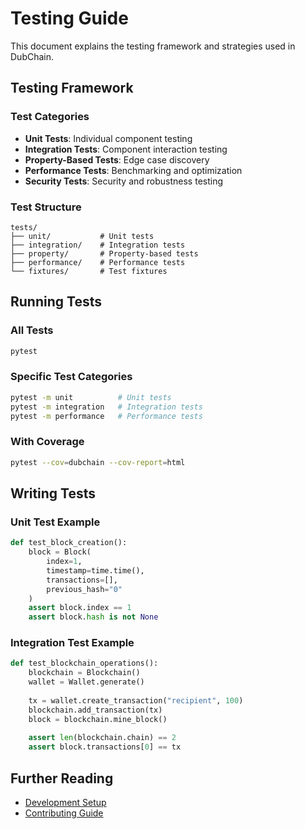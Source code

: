 # Testing Guide

This document explains the testing framework and strategies used in DubChain.

## Testing Framework

### Test Categories
- **Unit Tests**: Individual component testing
- **Integration Tests**: Component interaction testing
- **Property-Based Tests**: Edge case discovery
- **Performance Tests**: Benchmarking and optimization
- **Security Tests**: Security and robustness testing

### Test Structure
```
tests/
├── unit/           # Unit tests
├── integration/    # Integration tests
├── property/       # Property-based tests
├── performance/    # Performance tests
└── fixtures/       # Test fixtures
```

## Running Tests

### All Tests
```bash
pytest
```

### Specific Test Categories
```bash
pytest -m unit          # Unit tests
pytest -m integration   # Integration tests
pytest -m performance   # Performance tests
```

### With Coverage
```bash
pytest --cov=dubchain --cov-report=html
```

## Writing Tests

### Unit Test Example
```python
def test_block_creation():
    block = Block(
        index=1,
        timestamp=time.time(),
        transactions=[],
        previous_hash="0"
    )
    assert block.index == 1
    assert block.hash is not None
```

### Integration Test Example
```python
def test_blockchain_operations():
    blockchain = Blockchain()
    wallet = Wallet.generate()
    
    tx = wallet.create_transaction("recipient", 100)
    blockchain.add_transaction(tx)
    block = blockchain.mine_block()
    
    assert len(blockchain.chain) == 2
    assert block.transactions[0] == tx
```

## Further Reading

- [Development Setup](../development/README.md)
- [Contributing Guide](../contributing/README.md)

